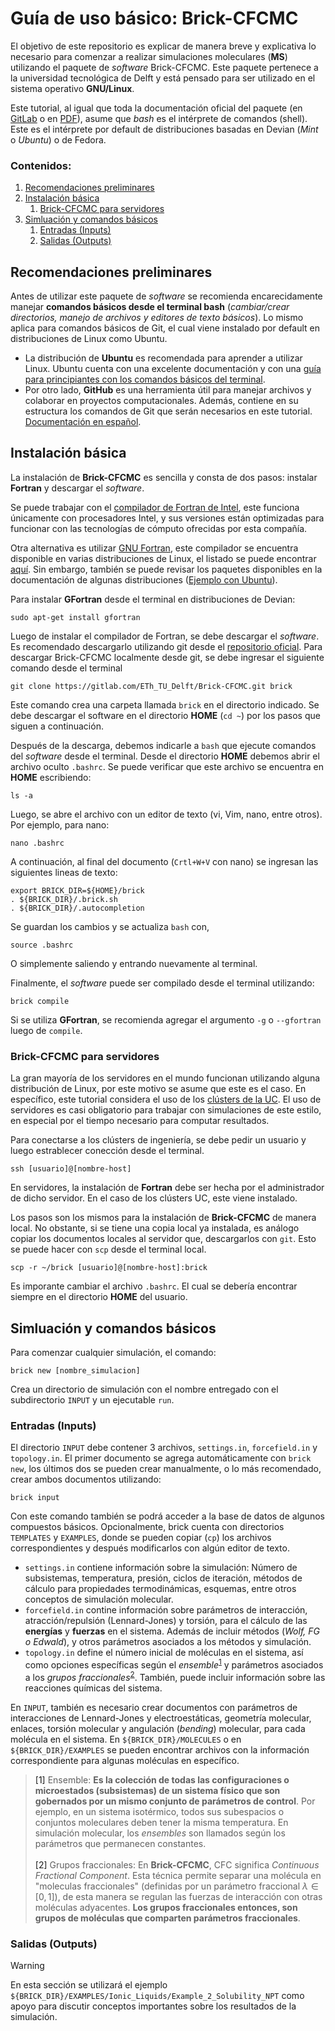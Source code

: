 # Guía de uso básico: Brick-CFCMC

El objetivo de este repositorio es explicar de manera breve y explicativa lo necesario para comenzar a realizar simulaciones moleculares (**MS**) utilizando el paquete de *software* Brick-CFCMC. Este paquete pertenece a la universidad tecnológica de Delft y está pensado para ser utilizado en el sistema operativo **GNU/Linux**.

Este tutorial, al igual que toda la documentación oficial del paquete (en <a href="https://gitlab.com/ETh_TU_Delft/Brick-CFCMC/-/tree/master?ref_type=heads">GitLab</a> o en <a href="https://thijsvlugt.github.io/website/Brick-CFCMC/Brick-CFCMC.pdf">PDF</a>), asume que *bash* es el intérprete de comandos (shell). Este es el intérprete por default de distribuciones basadas en Devian (*Mint* o *Ubuntu*) o de Fedora.

### Contenidos:
1. [Recomendaciones preliminares](#c1)
2. [Instalación básica](#c2)
    1. [Brick-CFCMC para servidores](#c2_1)
3. [Simluación y comandos básicos](#c3)
    1. [Entradas (Inputs)](#c3_1)
    2. [Salidas (Outputs)](#c3_2)

## Recomendaciones preliminares <a name="c1"></a>
Antes de utilizar este paquete de *software* se recomienda encarecidamente manejar **comandos básicos desde el terminal bash** (*cambiar/crear directorios, manejo de archivos y editores de texto básicos*). Lo mismo aplica para comandos básicos de Git, el cual viene instalado por default en distribuciones de Linux como Ubuntu.
* La distribución de **Ubuntu** es recomendada para aprender a utilizar Linux. Ubuntu cuenta con una excelente documentación y con una <a href="https://ubuntu.com/tutorials/command-line-for-beginners#1-overview">guía para principiantes con los comandos básicos del terminal</a>.
* Por otro lado, **GitHub** es una herramienta útil para manejar archivos y colaborar en proyectos computacionales. Además, contiene en su estructura los comandos de Git que serán necesarios en este tutorial. <a href="https://docs.github.com/es">Documentación en español</a>.

## Instalación básica <a name="c2"></a>
La instalación de **Brick-CFCMC** es sencilla y consta de dos pasos: instalar **Fortran** y descargar el *software*.

Se puede trabajar con el <a href="https://www.intel.com/content/www/us/en/developer/tools/oneapi/fortran-compiler.html">compilador de Fortran de Intel</a>, este funciona únicamente con procesadores Intel, y sus versiones están optimizadas para funcionar con las tecnologías de cómputo ofrecidas por esta compañía.

Otra alternativa es utilizar <a href="https://gcc.gnu.org/fortran/">GNU Fortran</a>, este compilador se encuentra disponible en varias distribuciones de Linux, el listado se puede encontrar <a href="https://gcc.gnu.org/wiki/GFortranDistros">aquí</a>. Sin embargo, también se puede revisar los paquetes disponibles en la documentación de algunas distribuciones (<a href="https://packages.ubuntu.com/search?keywords=gfortran">Ejemplo con Ubuntu</a>).

Para instalar **GFortran** desde el terminal en distribuciones de Devian:

```
sudo apt-get install gfortran
```

Luego de instalar el compilador de Fortran, se debe descargar el *software*. Es recomendado descargarlo utilizando git desde el <a href="https://gitlab.com/ETh_TU_Delft/Brick-CFCMC/-/tree/master?ref_type=heads">repositorio oficial</a>. Para descargar Brick-CFCMC localmente desde git, se debe ingresar el siguiente comando desde el terminal

```
git clone https://gitlab.com/ETh_TU_Delft/Brick-CFCMC.git brick
```

Este comando crea una carpeta llamada `brick` en el directorio indicado. Se debe descargar el software en el directorio **HOME** (`cd ~`) por los pasos que siguen a continuación.

Después de la descarga, debemos indicarle a `bash` que ejecute comandos del *software* desde el terminal. Desde el directorio **HOME** debemos abrir el archivo oculto `.bashrc`. Se puede verificar que este archivo se encuentra en **HOME** escribiendo:

```
ls -a
```

Luego, se abre el archivo con un editor de texto (vi, Vim, nano, entre otros). Por ejemplo, para nano:

```
nano .bashrc
```

A continuación, al final del documento (`Crtl+W+V` con nano) se ingresan las siguientes lineas de texto:

```
export BRICK_DIR=${HOME}/brick
. ${BRICK_DIR}/.brick.sh
. ${BRICK_DIR}/.autocompletion
```

Se guardan los cambios y se actualiza `bash` con,

```
source .bashrc
```

O simplemente saliendo y entrando nuevamente al terminal.

Finalmente, el *software* puede ser compilado desde el terminal utilizando:

```
brick compile
```

Si se utiliza **GFortran**, se recomienda agregar el argumento `-g` o `--gfortran` luego de `compile`.


### Brick-CFCMC para servidores <a name="c2_1"></a>

La gran mayoría de los servidores en el mundo funcionan utilizando alguna distribución de Linux, por este motivo se asume que este es el caso. En específico, este tutorial considera el uso de los <a href="https://dt.ing.uc.cl/recursos/cluster/">clústers de la UC</a>. El uso de servidores es casi obligatorio para trabajar con simulaciones de este estilo, en especial por el tiempo necesario para computar resultados.

Para conectarse a los clústers de ingeniería, se debe pedir un usuario y luego estrablecer conección desde el terminal.

```
ssh [usuario]@[nombre-host]
```

En servidores, la instalación de **Fortran** debe ser hecha por el administrador de dicho servidor. En el caso de los clústers UC, este viene instalado.

Los pasos son los mismos para la instalación de **Brick-CFCMC** de manera local. No obstante, si se tiene una copia local ya instalada, es análogo copiar los documentos locales al servidor que, descargarlos con `git`. Esto se puede hacer con `scp` desde el terminal local.

```
scp -r ~/brick [usuario]@[nombre-host]:brick
```

Es imporante cambiar el archivo `.bashrc`. El cual se debería encontrar siempre en el directorio **HOME** del usuario.

## Simluación y comandos básicos <a name="c3"></a>

Para comenzar cualquier simulación, el comando:

```
brick new [nombre_simulacion]
```

Crea un directorio de simulación con el nombre entregado con el subdirectorio `INPUT` y un ejecutable `run`. 

### Entradas (Inputs) <a name="c3_1"></a>

El directorio `INPUT` debe contener 3 archivos, `settings.in`, `forcefield.in` y `topology.in`. El primer documento se agrega automáticamente con `brick new`, los últimos dos se pueden crear manualmente, o lo más recomendado, crear ambos documentos utilizando:

```
brick input
```

Con este comando también se podrá acceder a la base de datos de algunos compuestos básicos. Opcionalmente, brick cuenta con directorios `TEMPLATES` y `EXAMPLES`, donde se pueden copiar (`cp`) los archivos correspondientes y después modificarlos con algún editor de texto.

- `settings.in` contiene información sobre la simulación: Número de subsistemas, temperatura, presión, ciclos de iteración, métodos de cálculo para propiedades termodinámicas, esquemas, entre otros conceptos de simulación molecular.
- `forcefield.in` contine información sobre parámetros de interacción, atracción/repulsión (Lennard-Jones) y torsión, para el cálculo de las **energías** y **fuerzas** en el sistema. Además de incluir métodos (*Wolf, FG o Edwald*), y otros parámetros asociados a los métodos y simulación.
- `topology.in` define el número inicial de moléculas en el sistema, así como opciones específicas según el *ensemble*<sup>[1](#q1)</sup> y parámetros asociados a los *grupos fraccionales*<sup>[2](#q2)</sup>. También, puede incluir información sobre las reacciones químicas del sistema.

En `INPUT`, también es necesario crear documentos con parámetros de interacciones de Lennard-Jones y electroestáticas, geometría molecular, enlaces, torsión molecular y angulación (*bending*) molecular, para cada molécula en el sistema. En `${BRICK_DIR}/MOLECULES` o en `${BRICK_DIR}/EXAMPLES` se pueden encontrar archivos con la información correspondiente para algunas moléculas en específico.

> <a name="q1">[1]</a> Ensemble: **Es la colección de todas las configuraciones o microestados (subsistemas) de un sistema físico que son gobernados por un mismo conjunto de parámetros de control**. Por ejemplo, en un sistema isotérmico, todos sus subespacios o conjuntos moleculares deben tener la misma temperatura. En simulación molecular, los *ensembles* son llamados según los parámetros que permanecen constantes.<br></br>
> <a name="q2">[2]</a> Grupos fraccionales: En **Brick-CFCMC**, CFC significa *Continuous Fractional Component*. Esta técnica permite separar una molécula en "moleculas fraccionales" (definidas por un parámetro fraccional $\lambda\in\left[0,1\right]$), de esta manera se regulan las fuerzas de interacción con otras moléculas adyacentes. **Los grupos fraccionales entonces, son grupos de moléculas que comparten parámetros fraccionales**.

### Salidas (Outputs) <a name="c3_2"></a>

> [!WARNING]
> En esta sección se utilizará el ejemplo `${BRICK_DIR}/EXAMPLES/Ionic_Liquids/Example_2_Solubility_NPT` como apoyo para discutir conceptos importantes sobre los resultados de la simulación.